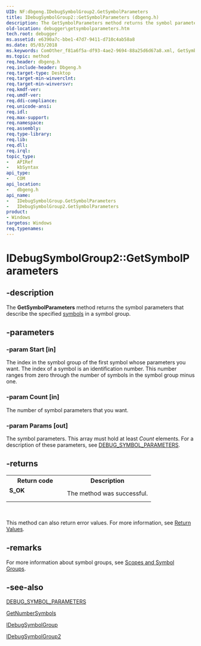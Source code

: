 ```yaml
---
UID: NF:dbgeng.IDebugSymbolGroup2.GetSymbolParameters
title: IDebugSymbolGroup2::GetSymbolParameters (dbgeng.h)
description: The GetSymbolParameters method returns the symbol parameters that describe the specified symbols in a symbol group.
old-location: debugger\getsymbolparameters.htm
tech.root: debugger
ms.assetid: e6390a7c-bbe1-47d7-9411-d710c4ab58a8
ms.date: 05/03/2018
ms.keywords: ComOther_f81a6f5a-df93-4ae2-9694-88a25d6d67a8.xml, GetSymbolParameters, GetSymbolParameters method [Windows Debugging], GetSymbolParameters method [Windows Debugging],IDebugSymbolGroup interface, GetSymbolParameters method [Windows Debugging],IDebugSymbolGroup2 interface, IDebugSymbolGroup interface [Windows Debugging],GetSymbolParameters method, IDebugSymbolGroup2 interface [Windows Debugging],GetSymbolParameters method, IDebugSymbolGroup2.GetSymbolParameters, IDebugSymbolGroup2::GetSymbolParameters, IDebugSymbolGroup::GetSymbolParameters, dbgeng/IDebugSymbolGroup2::GetSymbolParameters, dbgeng/IDebugSymbolGroup::GetSymbolParameters, debugger.getsymbolparameters
ms.topic: method
req.header: dbgeng.h
req.include-header: Dbgeng.h
req.target-type: Desktop
req.target-min-winverclnt: 
req.target-min-winversvr: 
req.kmdf-ver: 
req.umdf-ver: 
req.ddi-compliance: 
req.unicode-ansi: 
req.idl: 
req.max-support: 
req.namespace: 
req.assembly: 
req.type-library: 
req.lib: 
req.dll: 
req.irql: 
topic_type:
-	APIRef
-	kbSyntax
api_type:
-	COM
api_location:
-	dbgeng.h
api_name:
-	IDebugSymbolGroup.GetSymbolParameters
-	IDebugSymbolGroup2.GetSymbolParameters
product:
- Windows
targetos: Windows
req.typenames: 
---
```


# IDebugSymbolGroup2::GetSymbolParameters


## -description


The <b>GetSymbolParameters</b> method returns the symbol parameters that describe the specified <a href="https://msdn.microsoft.com/library/windows/hardware/ff558824">symbols</a> in a symbol group.


## -parameters




### -param Start [in]

The index in the symbol group of the first symbol whose parameters you want.  The index of a symbol is an identification number. This number ranges from zero through the number of symbols in the symbol group minus one.


### -param Count [in]

The number of symbol parameters that you want.


### -param Params [out]

The symbol parameters.  This array must hold at least <i>Count</i> elements.  For a description of these parameters, see <a href="https://msdn.microsoft.com/library/windows/hardware/ff541673">DEBUG_SYMBOL_PARAMETERS</a>.


## -returns



<table>
<tr>
<th>Return code</th>
<th>Description</th>
</tr>
<tr>
<td width="40%">
<dl>
<dt><b>S_OK</b></dt>
</dl>
</td>
<td width="60%">
The method was successful.

</td>
</tr>
</table>
 

This method can also return error values.  For more information, see <a href="https://msdn.microsoft.com/713f3ee2-2f5b-415e-9908-90f5ae428b43">Return Values</a>.




## -remarks



For more information about symbol groups, see <a href="https://msdn.microsoft.com/library/windows/hardware/ff554702">Scopes and Symbol Groups</a>.




## -see-also




<a href="https://msdn.microsoft.com/library/windows/hardware/ff541673">DEBUG_SYMBOL_PARAMETERS</a>



<a href="https://msdn.microsoft.com/library/windows/hardware/ff547975">GetNumberSymbols</a>



<a href="https://msdn.microsoft.com/library/windows/hardware/ff550838">IDebugSymbolGroup</a>



<a href="https://msdn.microsoft.com/library/windows/hardware/ff550846">IDebugSymbolGroup2</a>
 

 

